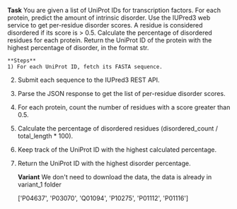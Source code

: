**Task**
    You are given a list of UniProt IDs for transcription factors. For each protein, predict the amount of intrinsic disorder. Use the IUPred3 web service to get per-residue disorder scores. A residue is considered disordered if its score is > 0.5. Calculate the percentage of disordered residues for each protein. Return the UniProt ID of the protein with the highest percentage of disorder, in the format <answer>str</answer>.

    **Steps**
    1) For each UniProt ID, fetch its FASTA sequence.
2) Submit each sequence to the IUPred3 REST API.
3) Parse the JSON response to get the list of per-residue disorder scores.
4) For each protein, count the number of residues with a score greater than 0.5.
5) Calculate the percentage of disordered residues (disordered_count / total_length * 100).
6) Keep track of the UniProt ID with the highest calculated percentage.
7) Return the UniProt ID with the highest disorder percentage.

    **Variant**
    We don't need to download the data, the data is already in variant_1 folder

    ['P04637', 'P03070', 'Q01094', 'P10275', 'P01112', 'P01116']
